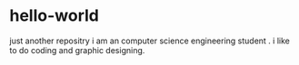 # hello-world
just another repositry
i am an computer science engineering student .
i like to do coding and graphic designing.
